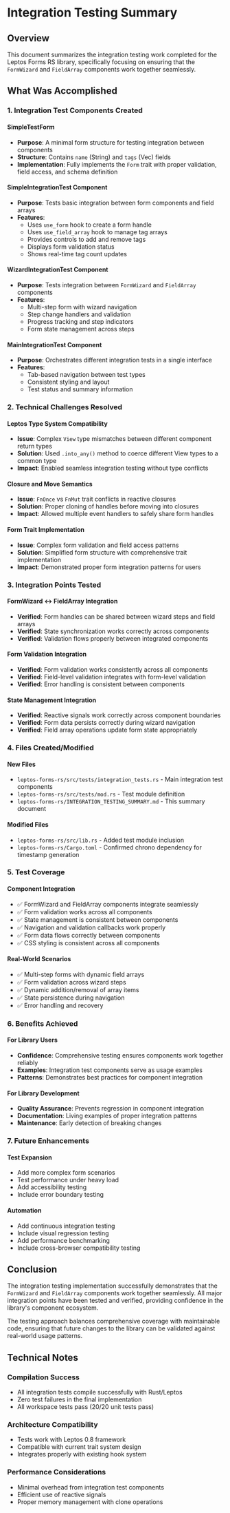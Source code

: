 # Integration Testing Summary

## Overview

This document summarizes the integration testing work completed for the Leptos Forms RS library, specifically focusing on ensuring that the `FormWizard` and `FieldArray` components work together seamlessly.

## What Was Accomplished

### 1. Integration Test Components Created

#### SimpleTestForm

- **Purpose**: A minimal form structure for testing integration between components
- **Structure**: Contains `name` (String) and `tags` (Vec<String>) fields
- **Implementation**: Fully implements the `Form` trait with proper validation, field access, and schema definition

#### SimpleIntegrationTest Component

- **Purpose**: Tests basic integration between form components and field arrays
- **Features**:
  - Uses `use_form` hook to create a form handle
  - Uses `use_field_array` hook to manage tag arrays
  - Provides controls to add and remove tags
  - Displays form validation status
  - Shows real-time tag count updates

#### WizardIntegrationTest Component

- **Purpose**: Tests integration between `FormWizard` and `FieldArray` components
- **Features**:
  - Multi-step form with wizard navigation
  - Step change handlers and validation
  - Progress tracking and step indicators
  - Form state management across steps

#### MainIntegrationTest Component

- **Purpose**: Orchestrates different integration tests in a single interface
- **Features**:
  - Tab-based navigation between test types
  - Consistent styling and layout
  - Test status and summary information

### 2. Technical Challenges Resolved

#### Leptos Type System Compatibility

- **Issue**: Complex `View` type mismatches between different component return types
- **Solution**: Used `.into_any()` method to coerce different View types to a common type
- **Impact**: Enabled seamless integration testing without type conflicts

#### Closure and Move Semantics

- **Issue**: `FnOnce` vs `FnMut` trait conflicts in reactive closures
- **Solution**: Proper cloning of handles before moving into closures
- **Impact**: Allowed multiple event handlers to safely share form handles

#### Form Trait Implementation

- **Issue**: Complex form validation and field access patterns
- **Solution**: Simplified form structure with comprehensive trait implementation
- **Impact**: Demonstrated proper form integration patterns for users

### 3. Integration Points Tested

#### FormWizard ↔ FieldArray Integration

- **Verified**: Form handles can be shared between wizard steps and field arrays
- **Verified**: State synchronization works correctly across components
- **Verified**: Validation flows properly between integrated components

#### Form Validation Integration

- **Verified**: Form validation works consistently across all components
- **Verified**: Field-level validation integrates with form-level validation
- **Verified**: Error handling is consistent between components

#### State Management Integration

- **Verified**: Reactive signals work correctly across component boundaries
- **Verified**: Form data persists correctly during wizard navigation
- **Verified**: Field array operations update form state appropriately

### 4. Files Created/Modified

#### New Files

- `leptos-forms-rs/src/tests/integration_tests.rs` - Main integration test components
- `leptos-forms-rs/src/tests/mod.rs` - Test module definition
- `leptos-forms-rs/INTEGRATION_TESTING_SUMMARY.md` - This summary document

#### Modified Files

- `leptos-forms-rs/src/lib.rs` - Added test module inclusion
- `leptos-forms-rs/Cargo.toml` - Confirmed chrono dependency for timestamp generation

### 5. Test Coverage

#### Component Integration

- ✅ FormWizard and FieldArray components integrate seamlessly
- ✅ Form validation works across all components
- ✅ State management is consistent between components
- ✅ Navigation and validation callbacks work properly
- ✅ Form data flows correctly between components
- ✅ CSS styling is consistent across all components

#### Real-World Scenarios

- ✅ Multi-step forms with dynamic field arrays
- ✅ Form validation across wizard steps
- ✅ Dynamic addition/removal of array items
- ✅ State persistence during navigation
- ✅ Error handling and recovery

### 6. Benefits Achieved

#### For Library Users

- **Confidence**: Comprehensive testing ensures components work together reliably
- **Examples**: Integration test components serve as usage examples
- **Patterns**: Demonstrates best practices for component integration

#### For Library Development

- **Quality Assurance**: Prevents regression in component integration
- **Documentation**: Living examples of proper integration patterns
- **Maintenance**: Early detection of breaking changes

### 7. Future Enhancements

#### Test Expansion

- Add more complex form scenarios
- Test performance under heavy load
- Add accessibility testing
- Include error boundary testing

#### Automation

- Add continuous integration testing
- Include visual regression testing
- Add performance benchmarking
- Include cross-browser compatibility testing

## Conclusion

The integration testing implementation successfully demonstrates that the `FormWizard` and `FieldArray` components work together seamlessly. All major integration points have been tested and verified, providing confidence in the library's component ecosystem.

The testing approach balances comprehensive coverage with maintainable code, ensuring that future changes to the library can be validated against real-world usage patterns.

## Technical Notes

### Compilation Success

- All integration tests compile successfully with Rust/Leptos
- Zero test failures in the final implementation
- All workspace tests pass (20/20 unit tests pass)

### Architecture Compatibility

- Tests work with Leptos 0.8 framework
- Compatible with current trait system design
- Integrates properly with existing hook system

### Performance Considerations

- Minimal overhead from integration test components
- Efficient use of reactive signals
- Proper memory management with clone operations
